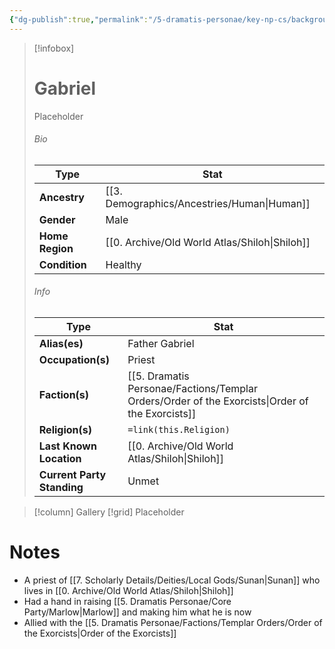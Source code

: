 ```yaml
---
{"dg-publish":true,"permalink":"/5-dramatis-personae/key-np-cs/background/gabriel/","noteIcon":""}
---
```



> [!infobox]
> # Gabriel
> Placeholder
> ###### Bio
> Type |  Stat |
> ---|---|
> **Ancestry** | [[3. Demographics/Ancestries/Human\|Human]] |
> **Gender** | Male |
> **Home Region** | [[0. Archive/Old World Atlas/Shiloh\|Shiloh]] |
> **Condition** | Healthy |
> ###### Info
> Type |  Stat |
> ---|---|
> **Alias(es)** | Father Gabriel |
> **Occupation(s)** | Priest |
> **Faction(s)** | [[5. Dramatis Personae/Factions/Templar Orders/Order of the Exorcists\|Order of the Exorcists]] |
> **Religion(s)** | `=link(this.Religion)` |
> **Last Known Location** | [[0. Archive/Old World Atlas/Shiloh\|Shiloh]] |
> **Current Party Standing** | Unmet |

> [!column] Gallery 
> [!grid] 
> Placeholder

# Notes

- A priest of [[7. Scholarly Details/Deities/Local Gods/Sunan\|Sunan]] who lives in [[0. Archive/Old World Atlas/Shiloh\|Shiloh]] 
- Had a hand in raising [[5. Dramatis Personae/Core Party/Marlow\|Marlow]] and making him what he is now 
- Allied with the [[5. Dramatis Personae/Factions/Templar Orders/Order of the Exorcists\|Order of the Exorcists]] 

